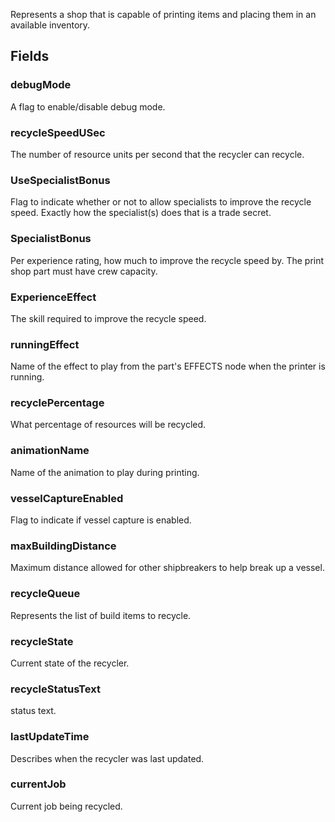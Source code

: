             
Represents a shop that is capable of printing items and placing them in an available inventory.
        
## Fields

### debugMode
A flag to enable/disable debug mode.
### recycleSpeedUSec
The number of resource units per second that the recycler can recycle.
### UseSpecialistBonus
Flag to indicate whether or not to allow specialists to improve the recycle speed. Exactly how the specialist(s) does that is a trade secret.
### SpecialistBonus
Per experience rating, how much to improve the recycle speed by. The print shop part must have crew capacity.
### ExperienceEffect
The skill required to improve the recycle speed.
### runningEffect
Name of the effect to play from the part's EFFECTS node when the printer is running.
### recyclePercentage
What percentage of resources will be recycled.
### animationName
Name of the animation to play during printing.
### vesselCaptureEnabled
Flag to indicate if vessel capture is enabled.
### maxBuildingDistance
Maximum distance allowed for other shipbreakers to help break up a vessel.
### recycleQueue
Represents the list of build items to recycle.
### recycleState
Current state of the recycler.
### recycleStatusText
status text.
### lastUpdateTime
Describes when the recycler was last updated.
### currentJob
Current job being recycled.

